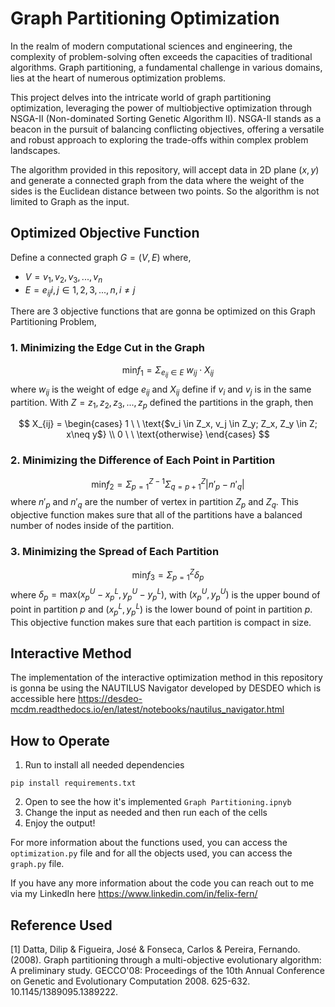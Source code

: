 # Graph Partitioning Optimization
In the realm of modern computational sciences and engineering, the complexity of problem-solving often exceeds the capacities of traditional algorithms. Graph partitioning, a fundamental challenge in various domains, lies at the heart of numerous optimization problems.

This project delves into the intricate world of graph partitioning optimization, leveraging the power of multiobjective optimization through NSGA-II (Non-dominated Sorting Genetic Algorithm II). NSGA-II stands as a beacon in the pursuit of balancing conflicting objectives, offering a versatile and robust approach to exploring the trade-offs within complex problem landscapes.

The algorithm provided in this repository, will accept data in 2D plane $(x,y)$ and generate a connected graph from the data where the weight of the sides is the Euclidean distance between two points. So the algorithm is not limited to Graph as the input. 

## Optimized Objective Function
Define a connected graph $G = (V, E)$ where, 
* $V = {v_1, v_2, v_3, ..., v_n}$
* $E = {e_{ij} i,j \in {1,2,3, ..., n}, i\neq j }$
  
There are 3 objective functions that are gonna be optimized on this Graph Partitioning Problem,
### 1. Minimizing the Edge Cut in the Graph
$$\text{min} f_1 = \Sigma_{e_{ij} \in E} \ w_{ij}\cdot X_{ij}$$
where $w_{ij}$ is the weight of edge $e_{ij}$ and $X_{ij}$ define if $v_i$ and $v_j$ is in the same partition. With $Z = {z_1, z_2, z_3, ..., z_p}$ defined the partitions in the graph, then

$$
X_{ij} = \begin{cases}
              1 \ \ \text{$v_i \in Z_x, v_j \in Z_y; Z_x, Z_y \in Z; x\neq y$} \\
              0 \ \ \text{otherwise}
          \end{cases} 
$$

### 2. Minimizing the Difference of Each Point in Partition
$$\text{min} f_2 = \Sigma_{p=1}^{Z-1} \Sigma^{Z}_{q=p+1} |n'_p - n'_q|$$
where $n'_p$ and $n'_q$ are the number of vertex in partition $Z_p$ and $Z_q$. This objective function makes sure that all of the partitions have a balanced number of nodes inside of the partition.

### 3. Minimizing the Spread of Each Partition
$$\text{min} f_3 = \Sigma_{p=1}^Z \delta_p$$
where $\delta_p = \text{max}(x_p^U - x_p^L, y_p^U - y_p^L)$, with $(x^U_p, y^U_p)$ is the upper bound of point in partition $p$ and ($x^L_p, y^L_p)$ is the lower bound of point in partition $p$. This objective function makes sure that each partition is compact in size.

## Interactive Method 
The implementation of the interactive optimization method in this repository is gonna be using the NAUTILUS Navigator developed by DESDEO which is accessible here https://desdeo-mcdm.readthedocs.io/en/latest/notebooks/nautilus_navigator.html 

## How to Operate
1. Run to install all needed dependencies
```
pip install requirements.txt
```
2. Open to see the how it's implemented `Graph Partitioning.ipnyb`
3. Change the input as needed and then run each of the cells
4. Enjoy the output!

For more information about the functions used, you can access the `optimization.py` file and for all the objects used, you can access the `graph.py` file.

If you have any more information about the code you can reach out to me via my LinkedIn here https://www.linkedin.com/in/felix-fern/

## Reference Used
[1] Datta, Dilip & Figueira, José & Fonseca, Carlos & Pereira, Fernando. (2008). Graph partitioning through a multi-objective evolutionary algorithm: A preliminary study. GECCO'08: Proceedings of the 10th Annual Conference on Genetic and Evolutionary Computation 2008. 625-632. 10.1145/1389095.1389222. 


